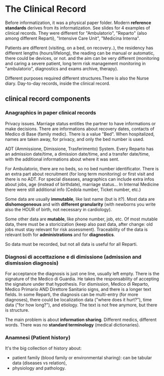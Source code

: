 # The Clinical Record

Before informatization, it was a physical paper folder. Modern **reference standards** derives from its informatization. See slides for 4 examples of clinical records. They were different for "Ambulatorio", "Reparto" (also among different Reparti), "Intensive Care Unit", "Medicina Interna".

Patients are different (visiting, on a bed, on recovery..), the residency has different lengths (hours/lifelong),  the reading can be manual or automatic, there could be devices, or not. and the aim can be very different (monitoring and caring a severe patient, long term risk management monitoring in "ambulatorio", diagnostics and exams archive, therapy).

Different purposes required different structures.There is also the Nurse diary. Day-to-day records, inside the clinical record.

## clinical record components

### Anagraphics in paper clinical records

Privacy issues. Marriage status entitles the partner to have informations or make decisions. There are informations about recovery dates, contacts of Medico di Base (family medic). There is a value "Bed". When hospitalized, names are taken away, for privacy, and only the bed number is used.

ADT (Ammissione, Dimissione, Trasferimento) System. Every Reparto has an admission date/time, a dimission date/time, and a transfer date/time, with the additional informations about where it was sent.

For Ambulatorio, there are no beds, so no bed number identificator. There is an extra part about recruitment (for long term monitoring) or first visit and there is no ADT. For special diseases, anagraphics can include extra infos about jobs, age (instead of birthdate), marriage status... In Internal Medicine there were still additional info (Cedola number, Ticket number, etc.)

Some data are usually **immutable**, like last name (but is it?). Most data are **dishomogeneous** and with **different granularity** (with newborns you write also the HOUR of birth, not necessary in cardiology).

Some other data are **mutable**, like phone number, job, etc. Of most mutable data, there must be a storicization (keep also past data, after change: old jobs must stay relevant for risk assessment). Traceability of the data is relevant both for **administrations** and for **diagnostics**.

So data must be recorded, but not all data is useful for all Reparti.

### Diagnosi di accettazione e di dimissione (admission and dismission diagnosis)

For acceptance the diagnosis is just one line, usually left empty. There is the signature of the Medico di Guardia. He takes the responsability of accepting the signature under that hypothesis. For dismission, Medico di Reparto, Medico Primario  AND Direttore Sanitario signs, and there is a longer text fields. In some Reparti, the diagnosis can be multi-entry (for more diagnoses), there could be localization data ("where does it hurt?"), time data ("for how long?"), and etiology. The text is not free anymore, but there is structure.

The main problem is about **information sharing**. Different medics, different words. There was no **standard terminology** (medical dictionaries). 

### Anamnesi (Patient history)

It's the big collection of history about: 

* patient family (blood family or environmental sharing): can be tabular data (diseases vs relation),
*  physiology and pathology. 